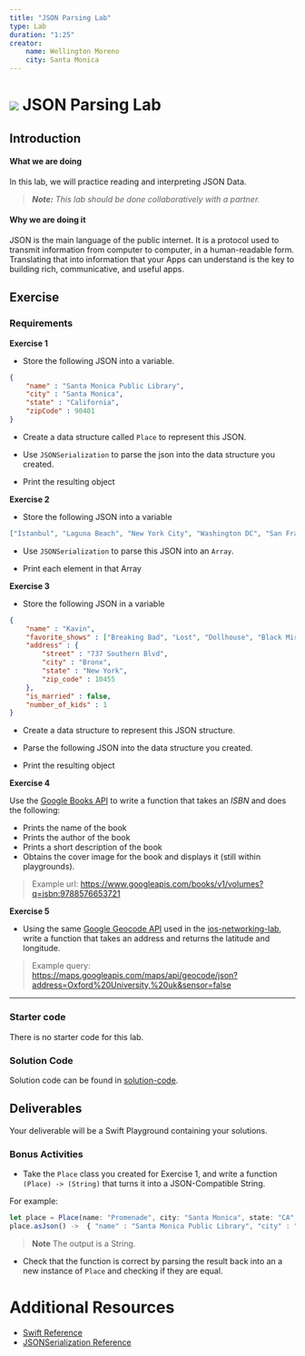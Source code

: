 ```yaml
---
title: "JSON Parsing Lab"
type: Lab
duration: "1:25"
creator:
    name: Wellington Moreno
    city: Santa Monica
---
```


# ![](https://ga-dash.s3.amazonaws.com/production/assets/logo-9f88ae6c9c3871690e33280fcf557f33.png) JSON Parsing Lab

## Introduction

#### What we are doing

In this lab, we will practice reading and interpreting JSON Data.

> ***Note:*** _This lab should be done collaboratively with a partner._


#### Why we are doing it

JSON is the main language of the public internet. It is a protocol used to transmit information from computer to computer, in a human-readable form. Translating that into information that your Apps can understand is the key to building rich, communicative, and useful apps.


## Exercise


### Requirements


**Exercise 1**

+ Store the following JSON into a variable.

```json
{
    "name" : "Santa Monica Public Library",
    "city" : "Santa Monica",
    "state" : "California",
    "zipCode" : 90401
}

```
+ Create a data structure called `Place` to represent this JSON.

+ Use `JSONSerialization` to parse the json into the data structure you created.

+ Print the resulting object

**Exercise 2**

+ Store the following JSON into a variable

```json
["Istanbul", "Laguna Beach", "New York City", "Washington DC", "San Francisco", "Miami"]
```

+ Use `JSONSerialization` to parse this JSON into an `Array`.

+ Print each element in that Array


**Exercise 3**

+ Store the following JSON in a variable

```json
{
    "name" : "Kavin",
    "favorite_shows" : ["Breaking Bad", "Lost", "Dollhouse", "Black Mirror", "Fringe"],
    "address" : {
        "street" : "737 Southern Blvd",
        "city" : "Bronx",
        "state" : "New York",
        "zip_code" : 10455
    },
    "is_married" : false,
    "number_of_kids" : 1
}
```

+ Create a data structure to represent this JSON structure.

+ Parse the following JSON into the data structure you created.

+ Print the resulting object

**Exercise 4**

Use the [Google Books API](https://developers.google.com/books/) to write a function that takes an *ISBN* and does the following:

+ Prints the name of the book
+ Prints the author of the book
+ Prints a short description of the book
+ Obtains the cover image for the book and displays it (still within playgrounds).

> Example url: https://www.googleapis.com/books/v1/volumes?q=isbn:9788576653721

**Exercise 5**

+ Using the same [Google Geocode API](https://developers.google.com/maps/documentation/geocoding/start) used in the [ios-networking-lab](https://git.generalassemb.ly/iosi/sf-01-homework-and-labs/tree/master/week-04/labs/ios-networking-lab), write a function that takes an address and returns the latitude and longitude.

> Example query: https://maps.googleapis.com/maps/api/geocode/json?address=Oxford%20University,%20uk&sensor=false


---

### Starter code

There is no starter code for this lab.

### Solution Code

Solution code can be found in [solution-code](solution-code).


## Deliverables

Your deliverable will be a Swift Playground containing your solutions.


### Bonus Activities

+ Take the `Place` class you created for Exercise 1, and write a function `(Place) -> (String)` that turns it into a JSON-Compatible String.

For example:

```js
let place = Place(name: "Promenade", city: "Santa Monica", state: "CA", zipCode: 90401)
place.asJson() ->  { "name" : "Santa Monica Public Library", "city" : "Santa Monica", "state" : "California", "zipCode" : 90401 }
```

> **Note** The output is a String.

 + Check that the function is correct by parsing the result back into an a new instance of `Place` and checking if they are equal.


# Additional Resources

+ [Swift Reference](https://developer.apple.com/library/ios/documentation/Swift/Conceptual/Swift_Programming_Language/GuidedTour.html#//apple_ref/doc/uid/TP40014097-CH2-ID1)
+ [JSONSerialization Reference](https://developer.apple.com/reference/foundation/jsonserialization)
